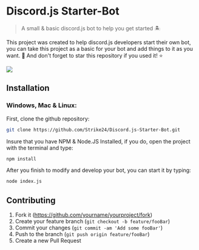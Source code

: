 # Discord.js Starter-Bot
> A small & basic discord.js bot to help you get started 🏝️


This project was created to help discord.js developers start their own bot,
you can take this project as a basic for your bot and add things to it as you want. 🙂
And don't forget to star this repository if you used it! ⭐

![](header.png)

## Installation
### Windows, Mac & Linux:

First, clone the github repository:
```sh
git clone https://github.com/Strike24/Discord.js-Starter-Bot.git
```

Insure that you have NPM & Node.JS Installed,
if you do, open the project with the terminal and type:
```sh
npm install
```
After you finish to modify and develop your bot,
you can start it by typing:
```sh
node index.js
```


## Contributing

1. Fork it (<https://github.com/yourname/yourproject/fork>)
2. Create your feature branch (`git checkout -b feature/fooBar`)
3. Commit your changes (`git commit -am 'Add some fooBar'`)
4. Push to the branch (`git push origin feature/fooBar`)
5. Create a new Pull Request

<!-- Markdown link & img dfn's -->
[npm-image]: https://img.shields.io/npm/v/datadog-metrics.svg?style=flat-square
[npm-url]: https://npmjs.org/package/datadog-metrics
[npm-downloads]: https://img.shields.io/npm/dm/datadog-metrics.svg?style=flat-square
[travis-image]: https://img.shields.io/travis/dbader/node-datadog-metrics/master.svg?style=flat-square
[travis-url]: https://travis-ci.org/dbader/node-datadog-metrics
[wiki]: https://github.com/yourname/yourproject/wiki
